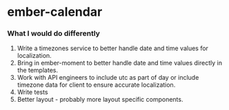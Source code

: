 # ember-calendar

### What I would do differently
1. Write a timezones service to better handle date and time values for localization.
2. Bring in ember-moment to better handle date and time values directly in the templates.
2. Work with API engineers to include utc as part of day or include timezone data for client to ensure accurate localization.
3. Write tests
4. Better layout - probably more layout specific components.